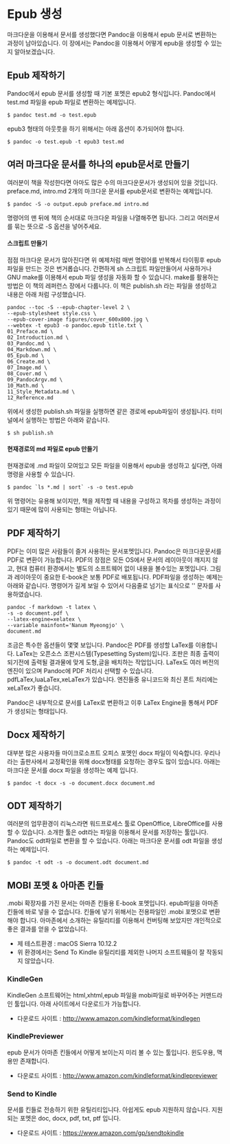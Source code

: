 
# Epub 생성
마크다운을 이용해서 문서를 생성했다면 Pandoc을 이용해서 epub 문서로 변환하는 과정이 남아있습니다.
이 장에서는 Pandoc을 이용해서 어떻게 epub을 생성할 수 있는지 알아보겠습니다.

## Epub 제작하기
Pandoc에서 epub 문서를 생성할 때 기본 포멧은 epub2 형식입니다.
Pandoc에서 test.md 파일을 epub 파일로 변환하는 예제입니다.

	$ pandoc test.md -o test.epub

epub3 형태의 아웃풋을 하기 위해서는 아래 옵션이 추가되어야 합니다.

	$ pandoc -o test.epub -t epub3 test.md

## 여러 마크다운 문서를 하나의 epub문서로 만들기
여러분이 책을 작성한다면 아마도 많은 수의 마크다운문서가 생성되어 있을 것입니다.
preface.md, intro.md 2개의 마크다운 문서를 epub문서로 변환하는 예제입니다.

	$ pandoc -S -o output.epub preface.md intro.md

명령어의 맨 뒤에 책의 순서대로 마크다운 파일을 나열해주면 됩니다. 그리고 여러문서를 묶는 뜻으로 -S 옵션을 넣어주세요.

#### 스크립트 만들기
점점 마크다운 문서가 많아진다면 위 예제처럼 매번 명령어를 반복해서 타이핑후 epub 파일을 만드는 것은 번거롭습니다. 간편하게 sh 스크립트 파일만들어서 사용하거나 GNU make를 이용해서 epub 파일 생성을 자동화 할 수 있습니다. make를 활용하는 방법은 이 책의 레퍼런스 장에서 다룹니다. 이 책은 publish.sh 라는 파일을 생성하고 내용은 아래 처럼 구성했습니다.

	pandoc --toc -S --epub-chapter-level 2 \
	--epub-stylesheet style.css \
	--epub-cover-image figures/cover_600x800.jpg \
	--webtex -t epub3 -o pandoc.epub title.txt \
	01_Preface.md \
	02_Introduction.md \
	03_Pandoc.md \
	04_Markdown.md \
	05_Epub.md \
	06_Create.md \
	07_Image.md \
	08_Cover.md \
	09_PandocArgv.md \
	10_Math.md \
	11_Style_Metadata.md \
	12_Reference.md

	
위에서 생성한 publish.sh 파일을 실행하면 같은 경로에 epub파일이 생성됩니다.
터미널에서 실행하는 방법은 아래와 같습니다.

	$ sh publish.sh

#### 현재경로의 md 파일로 epub 만들기
현재경로에 .md 파일이 모여있고 모든 파일을 이용해서 epub을 생성하고 싶다면, 아래 명령을 사용할 수 있습니다.
    
	$ pandoc `ls *.md | sort` -s -o test.epub

위 명령어는 유용해 보이지만, 책을 제작할 때 내용을 구성하고 목차를 생성하는 과정이 있기 때문에 많이 사용되는 형태는 아닙니다.


## PDF 제작하기
PDF는 이미 많은 사람들이 즐겨 사용하는 문서포멧입니다.
Pandoc은 마크다운문서를 PDF로 변환이 가능합니다.
PDF의 장점은 모든 OS에서 문서의 레이아웃이 깨지지 않고, 현대 컴퓨터 환경에서는 별도의 소프트웨어 없이 내용을 볼수있는 포멧입니다. 그림과 레이아웃이 중요한 E-book은 보통 PDF로 배포됩니다.
PDF파일을 생성하는 예제는 아래와 같습니다.
명령어가 길게 보일 수 있어서 다음줄로 넘기는 표식으로 '\' 문자를 사용하였습니다.

	pandoc -f markdown -t latex \
	-s -o document.pdf \
	--latex-engine=xelatex \
	--variable mainfont='Nanum Myeongjo' \
	document.md

조금은 특수한 옵션들이 몇몇 보입니다.
Pandoc은 PDF를 생성할 LaTex를 이용합니다.
LaTex는 오픈소스 조판시스템(Typesetting System)입니다.
조판은 최종 출력이 되기전에 출력될 결과물에 맞게 도형,글을 배치하는 작업입니다.
LaTex도 여러 버전의 엔진이 있으며 Pandoc에 PDF 처리시 선택할 수 있습니다.
pdfLaTex,luaLaTex,xeLaTex가 있습니다. 엔진들중 유니코드와 최신 폰트 처리에는 xeLaTex가 좋습니다.

Pandoc은 내부적으로 문서를 LaTex로 변환하고 이후 LaTex Engine을 통해서 PDF가 생성되는 형태입니다.

## Docx 제작하기
대부분 많은 사용자들 마이크로소프트 오피스 포멧인 docx 파일이 익숙합니다. 우리나라는 출판사에서 교정확인을 위해 docx형태를 요청하는 경우도 많이 있습니다. 아래는 마크다운 문서를 docx 파일을 생성하는 예제 입니다.

	$ pandoc -t docx -s -o document.docx document.md

## ODT 제작하기
여러분의 업무환경이 리눅스라면 워드프로세스 툴로 OpenOffice, LibreOffice를 사용할 수 있습니다. 소개한 툴은 odt라는 파일을 이용해서 문서를 저장하는 툴입니다. Pandoc도 odt파일로 변환을 할 수 있습니다. 아래는 마크다운 문서를 odt 파일을 생성하는 예제입니다.
	
	$ pandoc -t odt -s -o document.odt document.md

## MOBI 포멧 & 아마존 킨들
.mobi 확장자를 가진 문서는 아마존 킨들용 E-book 포멧입니다.
epub파일을 아마존 킨들에 바로 넣을 수 없습니다. 
킨들에 넣기 위해서는 전용파일인 .mobi 포멧으로 변환해야 합니다.
아마존에서 소개하는 유틸리티를 이용해서 컨버팅해 보았지만 개인적으로 좋은 결과를 얻을 수 없었습니다.

- 제 테스트환경 : macOS Sierra 10.12.2
- 위 환경에서는 Send To Kindle 유틸리티를 제외한 나머지 소프트웨들이 잘 작동되지 않았습니다.

### KindleGen
KindleGen 소프트웨어는 html,xhtml,epub 파일을 mobi파일로 바꾸어주는 커맨드라인 툴입니다.
아래 사이트에서 다운로드가 가능합니다.
- 다운로드 사이트 : http://www.amazon.com/kindleformat/kindlegen

### KindlePreviewer
epub 문서가 아마존 킨들에서 어떻게 보이는지 미리 볼 수 있는 툴입니다. 윈도우용, 맥용만 존재합니다.
- 다운로드 사이트 : http://www.amazon.com/kindleformat/kindlepreviewer

### Send to Kindle
문서를 킨들로 전송하기 위한 유틸리티입니다. 아쉽게도 epub 지원하지 않습니다. 지원되는 포멧은 doc, docx, pdf, txt, ptf 입니다.
- 다운로드 사이트 : https://www.amazon.com/gp/sendtokindle
